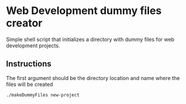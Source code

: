 # Web Development dummy files creator

Simple shell script that initializes a directory with dummy files for web development projects.

## Instructions

The first argument should be the directory location and name where the files will be created

```
./makeDummyFiles new-project
```
